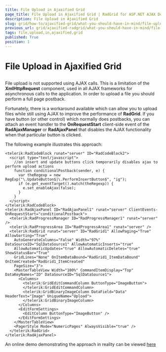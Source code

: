 ```yaml
---
title: File Upload in Ajaxified Grid
page_title: File Upload in Ajaxified Grid | RadGrid for ASP.NET AJAX Documentation
description: File Upload in Ajaxified Grid
slug: grid/how-to/ajaxified-grid/what-you-should-have-in-mind/file-upload-in-ajaxified-grid
previous_url: grid/ajaxified-radgrid/what-you-should-have-in-mind/file-upload-in-ajaxified-grid
tags: file,upload,in,ajaxified,grid
published: True
position: 1
---
```


# File Upload in Ajaxified Grid



##

File upload is not supported using AJAX calls. This is a limitation of the **XmlHttpRequest** component, used in all AJAX frameworks for asynchronous calls to the application. In order to upload a file you should perform a full page postback.

Fortunately, there is a workaround available which can allow you to upload files while still using AJAX to improve the performance of **RadGrid**. If you have button (or other control) which normally does postbacks, you can attach an event handler to the **OnRequestStart** client-side event of the **RadAjaxManager** or **RadAjaxPanel** that disables the AJAX functionality when that particular button is clicked.

The following example illustrates this approach:

````ASP.NET
<telerik:RadCodeBlock runat="server" ID="RadCodeBlock2">
  <script type="text/javascript">
    //on insert and update buttons click temporarily disables ajax to perform upload actions
    function conditionalPostback(sender, e) {
      var theRegexp = new RegExp("\.UpdateButton$|\.PerformInsertButton$", "ig");
      if (e.get_eventTarget().match(theRegexp)) {
        e.set_enableAjax(false);
      }
    }
  </script>
</telerik:RadCodeBlock>
<telerik:RadAjaxPanel ID="RadAjaxPanel1" runat="server" ClientEvents-OnRequestStart="conditionalPostback">
  <telerik:RadProgressManager ID="RadProgressManager1" runat="server" />
  <telerik:RadProgressArea ID="RadProgressArea1" runat="server" />
  <telerik:RadGrid runat="server" ID="RadGrid1" AllowPaging="True" AllowSorting="True"
    AutoGenerateColumns="False" Width="97%" DataSourceID="SqlDataSource1" AllowAutomaticInserts="true"
    AllowAutomaticUpdates="true" AllowAutomaticDeletes="true" ShowStatusBar="True"
    GridLines="None" OnItemDataBound="RadGrid1_ItemDataBound" OnItemCreated="RadGrid1_ItemCreated"
    PageSize="3">
    <MasterTableView Width="100%" CommandItemDisplay="Top" DataKeyNames="ID" DataSourceID="SqlDataSource1">
      <Columns>
        <telerik:GridEditCommandColumn ButtonType="ImageButton">
        </telerik:GridEditCommandColumn>
        <telerik:GridBinaryImageColumn DataField="Data" HeaderText="Image" UniqueName="Upload">
        </telerik:GridBinaryImageColumn>
      </Columns>
      <EditFormSettings>
        <EditColumn ButtonType="ImageButton" />
      </EditFormSettings>
    </MasterTableView>
    <PagerStyle Mode="NumericPages" AlwaysVisible="true" />
  </telerik:RadGrid>
</telerik:RadAjaxPanel>
````



An online demo demonstrating the approach in reality can be viewed [ here](http://demos.telerik.com/aspnet-ajax/Controls/Examples/Integration/RadUploadInAjaxifiedGrid/DefaultCS.aspx?product=grid)
